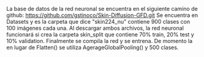 La base de datos de la red neuronal se encuentra en el siguiente camino de github:
https://github.com/gstinoco/Skin-Diffusion-GFD.git
Se encuentra en Datasets y es la carpeta que dice "skin224_nu" contiene 900 clases con 100 imágenes cada una. 
Al descargar ambos archivos, la red neuronal funcionará si crea la carpeta skin_split que contiene 70% train, 20% test y 10% validation. 
Finalmente se compila la red y se entrena. De momento la en lugar de Flatten() se utiliza AgerageGlobalPooling() y 500 clases.  

